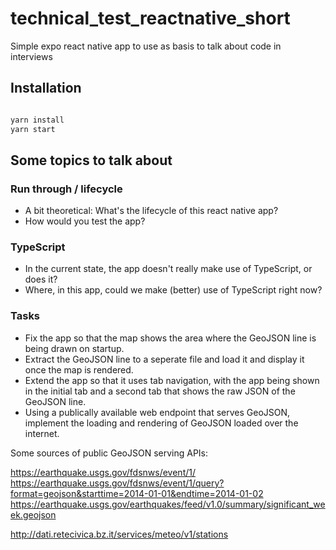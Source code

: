 # technical_test_reactnative_short

Simple expo react native app to use as basis to talk about code in interviews

## Installation

```bash

yarn install
yarn start

```

## Some topics to talk about

### Run through / lifecycle

* A bit theoretical:  What's the lifecycle of this react native app?
* How would you test the app?

### TypeScript

* In the current state, the app doesn't really make use of TypeScript, or does it?
* Where, in this app, could we make (better) use of TypeScript right now?

### Tasks

* Fix the app so that the map shows the area where the GeoJSON line is being drawn on startup.
* Extract the GeoJSON line to a seperate file and load it and display it once the map is rendered.
* Extend the app so that it uses tab navigation, with the app being shown in the initial tab and a second tab that shows the raw JSON of the GeoJSON line.
* Using a publically available web endpoint that serves GeoJSON, implement the loading and rendering of GeoJSON loaded over the internet.

Some sources of public GeoJSON serving APIs:

https://earthquake.usgs.gov/fdsnws/event/1/
https://earthquake.usgs.gov/fdsnws/event/1/query?format=geojson&starttime=2014-01-01&endtime=2014-01-02
https://earthquake.usgs.gov/earthquakes/feed/v1.0/summary/significant_week.geojson

http://dati.retecivica.bz.it/services/meteo/v1/stations
